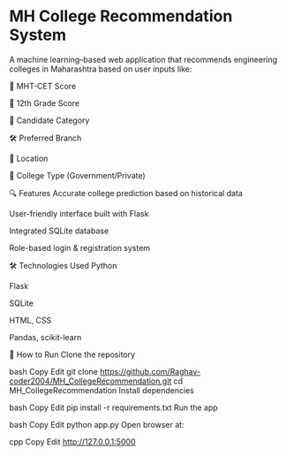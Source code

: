 # MH College Recommendation System
A machine learning–based web application that recommends engineering colleges in Maharashtra based on user inputs like:

🎯 MHT-CET Score

🧮 12th Grade Score

👤 Candidate Category

🛠️ Preferred Branch

📍 Location

🏫 College Type (Government/Private)

🔍 Features
Accurate college prediction based on historical data

User-friendly interface built with Flask

Integrated SQLite database

Role-based login & registration system

🛠️ Technologies Used
Python

Flask

SQLite

HTML, CSS

Pandas, scikit-learn

🚀 How to Run
Clone the repository

bash
Copy
Edit
git clone https://github.com/Raghav-coder2004/MH_CollegeRecommendation.git
cd MH_CollegeRecommendation
Install dependencies

bash
Copy
Edit
pip install -r requirements.txt
Run the app

bash
Copy
Edit
python app.py
Open browser at:

cpp
Copy
Edit
http://127.0.0.1:5000

